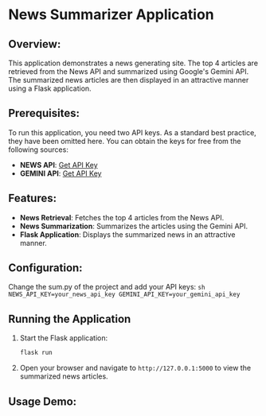 # News Summarizer Application

## Overview:
This application demonstrates a news generating site. The top 4 articles are retrieved from the News API and summarized using Google's Gemini API. The summarized news articles are then displayed in an attractive manner using a Flask application.

## Prerequisites:
To run this application, you need two API keys. As a standard best practice, they have been omitted here. You can obtain the keys for free from the following sources:

- **NEWS API**: [Get API Key](https://newsapi.org/)
- **GEMINI API**: [Get API Key](https://aistudio.google.com/app/apikey)

## Features:
- **News Retrieval**: Fetches the top 4 articles from the News API.
- **News Summarization**: Summarizes the articles using the Gemini API.
- **Flask Application**: Displays the summarized news in an attractive manner.



## Configuration:
Change the sum.py of the project and add your API keys:
    ```sh
    NEWS_API_KEY=your_news_api_key
    GEMINI_API_KEY=your_gemini_api_key
    ```

## Running the Application
1. Start the Flask application:
    ```sh
    flask run
    ```

2. Open your browser and navigate to `http://127.0.0.1:5000` to view the summarized news articles.

## Usage Demo:

